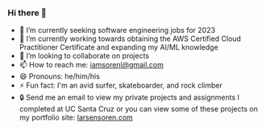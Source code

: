 ### Hi there 👋

- 🔭 I’m currently seeking software engineering jobs for 2023
- 🌱 I’m currently working towards obtaining the AWS Certified Cloud Practitioner Certificate and expanding my AI/ML knowledge
- 👯 I’m looking to collaborate on projects
- 📫 How to reach me: iamsorenl@gmail.com
- 😄 Pronouns: he/him/his
- ⚡ Fun fact: I'm an avid surfer, skateboarder, and rock climber
- 🔒 Send me an email to view my private projects and assignments I completed at UC Santa Cruz or you can view some of these projects on my portfolio site: [larsensoren.com](https://www.larsensoren.com/)

<!--
**iamsorenl/iamsorenl** is a ✨ _special_ ✨ repository because its `README.md` (this file) appears on your GitHub profile.

Here are some ideas to get you started:

- 🔭 I’m currently working on ...
- 🌱 I’m currently learning ...
- 👯 I’m looking to collaborate on ...
- 🤔 I’m looking for help with ...
- 💬 Ask me about ...
- 📫 How to reach me: ...
- 😄 Pronouns: ...
- ⚡ Fun fact: ...
-->
